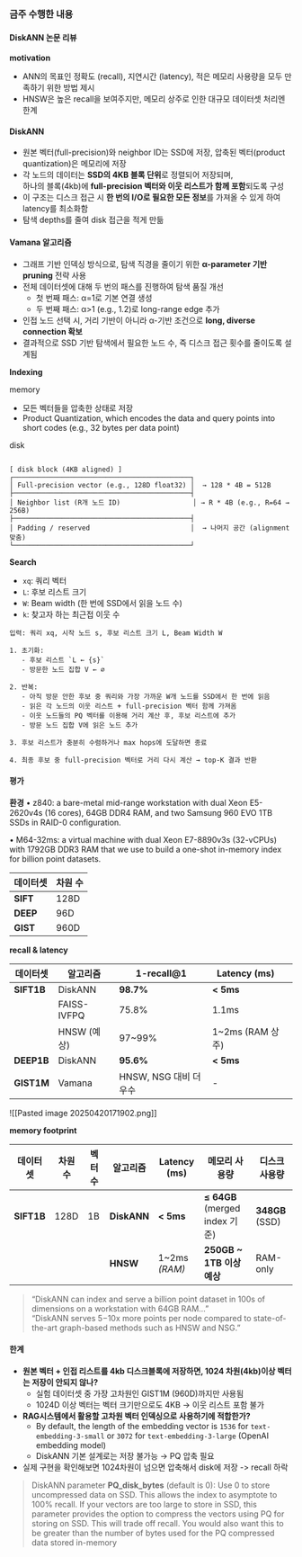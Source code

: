 

### 금주 수행한 내용

#### DiskANN 논문 리뷰

**motivation**
- ANN의 목표인 정확도 (recall), 지연시간 (latency), 적은 메모리 사용량을 모두 만족하기 위한 방법 제시
- HNSW은 높은 recall을 보여주지만, 메모리 상주로 인한 대규모 데이터셋 처리엔 한계

#### DiskANN
- 원본 벡터(full-precision)와 neighbor ID는 SSD에 저장, 압축된 벡터(product quantization)은 메모리에 저장
- 각 노드의 데이터는 **SSD의 4KB 블록 단위**로 정렬되어 저장되며,  
    하나의 블록(4kb)에 **full-precision 벡터와 이웃 리스트가 함께 포함**되도록 구성
- 이 구조는 디스크 접근 시 **한 번의 I/O로 필요한 모든 정보**를 가져올 수 있게 하여 latency를 최소화함
- 탐색 depths를 줄여 disk 접근을 적게 만듦

#### Vamana 알고리즘
- 그래프 기반 인덱싱 방식으로, 탐색 직경을 줄이기 위한 **α-parameter 기반 pruning** 전략 사용
- 전체 데이터셋에 대해 두 번의 패스를 진행하여 탐색 품질 개선
    - 첫 번째 패스: α=1로 기본 연결 생성    
    - 두 번째 패스: α>1 (e.g., 1.2)로 long-range edge 추가    
- 인접 노드 선택 시, 거리 기반이 아니라 α-기반 조건으로 **long, diverse connection 확보**
- 결과적으로 SSD 기반 탐색에서 필요한 노드 수, 즉 디스크 접근 횟수를 줄이도록 설계됨

**Indexing**

memory
- 모든 벡터들을 압축한 상태로 저장
- Product Quantization, which encodes the data and query points into short codes (e.g., 32 bytes per data point)

disk
```

[ disk block (4KB aligned) ]
┌────────────────────────────────────────────┐
│ Full-precision vector (e.g., 128D float32) │  → 128 * 4B = 512B
├────────────────────────────────────────────┤
│ Neighbor list (R개 노드 ID)                  │ → R * 4B (e.g., R=64 → 256B)
├────────────────────────────────────────────┤
│ Padding / reserved                         │  → 나머지 공간 (alignment 맞춤)
└────────────────────────────────────────────┘
```

**Search**

- `xq`: 쿼리 벡터
- `L`: 후보 리스트 크기
- `W`: Beam width (한 번에 SSD에서 읽을 노드 수)
- `k`: 찾고자 하는 최근접 이웃 수

```
입력: 쿼리 xq, 시작 노드 s, 후보 리스트 크기 L, Beam Width W

1. 초기화:
   - 후보 리스트 `L ← {s}`
   - 방문한 노드 집합 V ← ∅

2. 반복:
   - 아직 방문 안한 후보 중 쿼리와 가장 가까운 W개 노드를 SSD에서 한 번에 읽음
   - 읽은 각 노드의 이웃 리스트 + full-precision 벡터 함께 가져옴
   - 이웃 노드들의 PQ 벡터를 이용해 거리 계산 후, 후보 리스트에 추가
   - 방문 노드 집합 V에 읽은 노드 추가

3. 후보 리스트가 충분히 수렴하거나 max hops에 도달하면 종료

4. 최종 후보 중 full-precision 벡터로 거리 다시 계산 → top-K 결과 반환

```

#### 평가

**환경**
• z840: a bare-metal mid-range workstation with dual Xeon E5-2620v4s (16 cores), 64GB DDR4 RAM, and two Samsung 960 EVO 1TB SSDs in RAID-0 configuration.

• M64-32ms: a virtual machine with dual Xeon E7-8890v3s (32-vCPUs) with 1792GB DDR3 RAM that we use to build a one-shot in-memory index for billion point datasets.

| 데이터셋     | 차원 수 |
| -------- | ---- |
| **SIFT** | 128D |
| **DEEP** | 96D  |
| **GIST** | 960D |

**recall & latency**

| 데이터셋       | 알고리즘        | 1-recall@1        | Latency (ms)   |     |
| ---------- | ----------- | ----------------- | -------------- | --- |
| **SIFT1B** | DiskANN     | **98.7%**         | **< 5ms**      |     |
|            | FAISS-IVFPQ | 75.8%             | 1.1ms          |     |
|            | HNSW (예상)   | 97~99%            | 1~2ms (RAM 상주) |     |
| **DEEP1B** | DiskANN     | **95.6%**         | **< 5ms**      |     |
| **GIST1M** | Vamana      | HNSW, NSG 대비 더 우수 | -              |     |
![[Pasted image 20250420171902.png]]

**memory footprint**

| 데이터셋       | 차원 수 | 벡터 수 | 알고리즘        | Latency (ms)  | 메모리 사용량                      | 디스크 사용량         |
| ---------- | ---- | ---- | ----------- | ------------- | ---------------------------- | --------------- |
| **SIFT1B** | 128D | 1B   | **DiskANN** | **< 5ms**     | **≤ 64GB** (merged index 기준) | **348GB** (SSD) |
|            |      |      | **HNSW**    | 1~2ms _(RAM)_ | **250GB ~ 1TB 이상 예상**        | RAM-only        |

> “DiskANN can index and serve a billion point dataset in 100s of dimensions on a workstation with 64GB RAM…”  
   “DiskANN serves 5−10x more points per node compared to state-of-the-art graph-based methods such as HNSW and NSG.”
#### 한계
- **원본 벡터 + 인접 리스트를 4kb 디스크블록에 저장하면, 1024 차원(4kb)이상 벡터는 저장이 안되지 않나?**
	- 실험 데이터셋 중 가장 고차원인 GIST1M (960D)까지만 사용됨
	- 1024D 이상 벡터는 벡터 크기만으로도 4KB → 이웃 리스트 포함 불가
- **RAG시스템에서 활용할 고차원 벡터 인덱싱으로 사용하기에 적합한가?** 
	- By default, the length of the embedding vector is `1536` for `text-embedding-3-small` or `3072` for `text-embedding-3-large` (OpenAI embedding model)
	- DiskANN 기본 설계로는 저장 불가능 → PQ 압축 필요
- 실제 구현을 확인해보면 1024차원이 넘으면 압축해서 disk에 저장 -> recall 하락

> DiskANN parameter
	**PQ_disk_bytes** (default is 0): Use 0 to store uncompressed data on SSD. This allows the index to asymptote to 100% recall. If your vectors are too large to store in SSD, this parameter provides the option to compress the vectors using PQ for storing on SSD. This will trade off recall. You would also want this to be greater than the number of bytes used for the PQ compressed data stored in-memory

